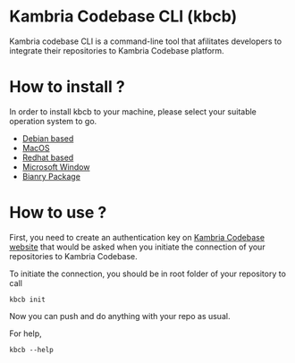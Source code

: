 # Kambria Codebase CLI (kbcb)

Kambria codebase CLI is a command-line tool that afilitates developers to integrate their repositories to Kambria Codebase platform.

# How to install ?

In order to install kbcb to your machine, please select your suitable operation system to go.

* [Debian based](./docs/debian.md)
* [MacOS](./docs/macos.md)
* [Redhat based](./docs/redhat.md)
* [Microsoft Window](./docs/window.md)
* [Bianry Package](./docs/binary.md)

# How to use ?

First, you need to create an authentication key on [Kambria Codebase website](https://app.kambria.io/codebase/) that would be asked when you initiate the connection of your repositories to Kambria Codebase.

To initiate the connection, you should be in root folder of your repository to call

```
kbcb init
```

Now you can push and do anything with your repo as usual.

For help,

```
kbcb --help
```
